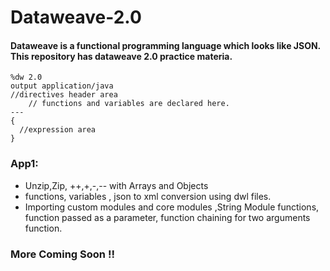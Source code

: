 # Dataweave-2.0

#### Dataweave is a functional programming language which looks like JSON. This repository has dataweave 2.0 practice materia.

```
%dw 2.0
output application/java
//directives header area
	// functions and variables are declared here.
---
{
  //expression area
}
```

### App1: 
* Unzip,Zip, ++,+,-,-- with Arrays and Objects
* functions, variables , json to xml conversion using dwl files.
* Importing custom modules and core modules ,String Module functions, function passed as a parameter, function chaining for two arguments function.

### More Coming Soon !!
